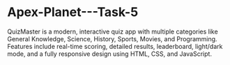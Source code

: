 # Apex-Planet---Task-5
QuizMaster is a modern, interactive quiz app with multiple categories like General Knowledge, Science, History, Sports, Movies, and Programming. Features include real-time scoring, detailed results, leaderboard, light/dark mode, and a fully responsive design using HTML, CSS, and JavaScript.

